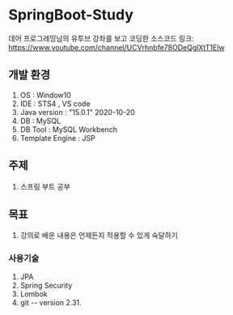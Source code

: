 # SpringBoot-Study
데어 프로그레밍님의 유투브 강좌를 보고 코딩한 소스코드
링크: https://www.youtube.com/channel/UCVrhnbfe78ODeQglXtT1Elw

## 개발 환경
1. OS  : Window10
2. IDE : STS4 , VS code
3. Java  version : "15.0.1" 2020-10-20
4. DB : MySQL
5. DB Tool : MySQL Workbench
6. Template Engine : JSP

## 주제
1. 스프링 부트 공부

## 목표
1. 강의로 배운 내용은 언제든지 적용할 수 있게 숙달하기

### 사용기술
1. JPA
2. Spring Security
3. Lombok
4. git -- version 2.31.
